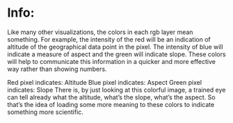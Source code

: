 # Info:
Like many other visualizations, the colors in each rgb layer mean something. 
For example, the intensity of the red will be an indication of altitude of the geographical data point in the pixel. 
The intensity of blue will indicate a measure of aspect and the green will indicate slope. 
These colors will help to communicate this information in a quicker and more effective way rather than showing numbers.

Red pixel indicates: Altitude
Blue pixel indicates: Aspect
Green pixel indicates: Slope
There is, by just looking at this colorful image, a trained eye can tell already what the altitude, what’s the slope, what’s the aspect. 
So that’s the idea of loading some more meaning to these colors to indicate something more scientific.
